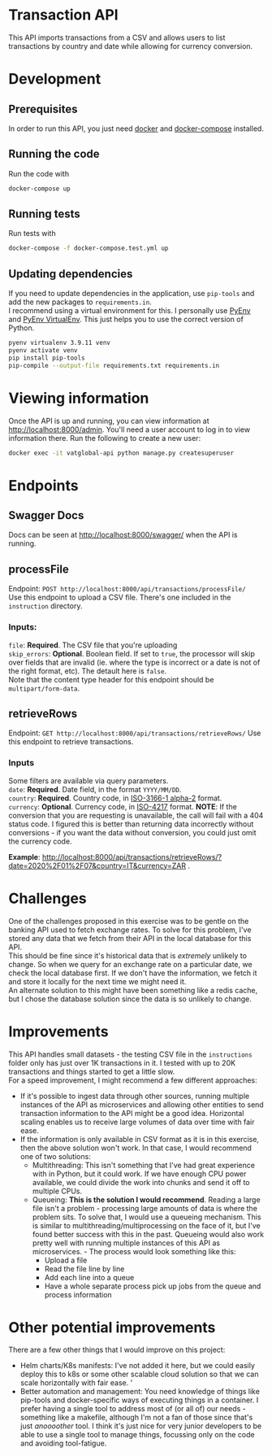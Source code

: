 # Transaction API

This API imports transactions from a CSV and allows users to list transactions by country and date while allowing for
currency conversion.

# Development

## Prerequisites

In order to run this API, you just need [docker](https://www.docker.com/)
and [docker-compose](https://docs.docker.com/compose/install/) installed.

## Running the code

Run the code with

```bash
docker-compose up
```

## Running tests

Run tests with

```bash
docker-compose -f docker-compose.test.yml up
```

## Updating dependencies

If you need to update dependencies in the application, use `pip-tools` and add the new packages to `requirements.in`.  
I recommend using a virtual environment for this. I personally use [PyEnv](https://github.com/pyenv/pyenv)
and [PyEnv VirtualEnv](https://github.com/pyenv/pyenv-virtualenv). This just helps you to use the correct version of
Python.

```bash
pyenv virtualenv 3.9.11 venv
pyenv activate venv
pip install pip-tools
pip-compile --output-file requirements.txt requirements.in
 ```

# Viewing information

Once the API is up and running, you can view information at [http://localhost:8000/admin](http://localhost:8000/admin).
You'll need a user account to log in to view information there. Run the following to create a new user:

```bash
docker exec -it vatglobal-api python manage.py createsuperuser
```

# Endpoints

## Swagger Docs
Docs can be seen at [http://localhost:8000/swagger/](http://localhost:8000/swagger/) when the API is running.

## processFile

Endpoint: `POST http://localhost:8000/api/transactions/processFile/`  
Use this endpoint to upload a CSV file. There's one included in the `instruction` directory.

### Inputs:

`file`: **Required**. The CSV file that you're uploading  
`skip_errors`: **Optional**. Boolean field. If set to `true`, the processor will skip over fields that are invalid (ie.
where the type is incorrect or a date is not of the right format, etc). The detault here is `false`.  
Note that the content type header for this endpoint should be `multipart/form-data`.

## retrieveRows

Endpoint: `GET http://localhost:8000/api/transactions/retrieveRows/`
Use this endpoint to retrieve transactions.

### Inputs

Some filters are available via query parameters.  
`date`: **Required**. Date field, in the format `YYYY/MM/DD`.   
`country`: **Required**. Country code, in [ISO-3166-1 alpha-2](https://datahub.io/core/country-list#data) format.   
`currency`: **Optional**. Currency code, in [ISO-4217](https://datahub.io/core/currency-codes#data) format. **NOTE**: If the conversion that you are requesting is unavailable, the call will fail with a 404 status code. I figured this is better than returning data incorrectly without conversions - if you want the data without conversion, you could just omit the currency code.

**Example**: [http://localhost:8000/api/transactions/retrieveRows/?date=2020%2F01%2F07&country=IT&currency=ZAR](http://localhost:8000/api/transactions/retrieveRows/?date=2020%2F01%2F07&country=IT&currency=ZAR)
.

# Challenges

One of the challenges proposed in this exercise was to be gentle on the banking API used to fetch exchange rates. To
solve for this problem, I've stored any data that we fetch from their API in the local database for this API.  
This should be fine since it's historical data that is _extremely_ unlikely to change. So when we query for an exchange
rate on a particular date, we check the local database first. If we don't have the information, we fetch it and store it
locally for the next time we might need it.  
An alternate solution to this might have been something like a redis cache, but I chose the database solution since the
data is so unlikely to change.

# Improvements

This API handles small datasets - the testing CSV file in the `instructions` folder only has just over 1K transactions
in it. I tested with up to 20K transactions and things started to get a little slow.  
For a speed improvement, I might recommend a few different approaches:

- If it's possible to ingest data through other sources, running multiple instances of the API as microservices and
  allowing other entities to send transaction information to the API might be a good idea. Horizontal scaling enables us
  to receive large volumes of data over time with fair ease.
- If the information is only available in CSV format as it is in this exercise, then the above solution won't work. In
  that case, I would recommend one of two solutions:
    - Multithreading: This isn't something that I've had great experience with in Python, but it could work. If we have
      enough CPU power available, we could divide the work into chunks and send it off to multiple CPUs.
    - Queueing: **This is the solution I would recommend**. Reading a large file isn't a problem - processing large
      amounts of data is where the problem sits. To solve that, I would use a queueing mechanism. This is similar to
      multithreading/multiprocessing on the face of it, but I've found better success with this in the past. Queueing
      would also work pretty well with running multiple instances of this API as microservices.    - The process would look something like this:
        - Upload a file
        - Read the file line by line
        - Add each line into a queue
        - Have a whole separate process pick up jobs from the queue and process information

# Other potential improvements
There are a few other things that I would improve on this project:
- Helm charts/K8s manifests: I've not added it here, but we could easily deploy this to k8s or some other scalable cloud solution so that we can scale horizontally with fair ease. '
- Better automation and management: You need knowledge of things like pip-tools and docker-specific ways of executing things in a container. I prefer having a single tool to address most of (or all of) our needs - something like a makefile, although I'm not a fan of those since that's just _anoooother_ tool. I think it's just nice for very junior developers to be able to use a single tool to manage things, focussing only on the code and avoiding tool-fatigue.